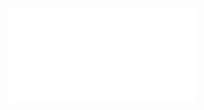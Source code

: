 <embed type="video/webm" src="[video.mp4](https://youtu.be/aHB0db8aCqI)](https://youtu.be/NsltNeztmXQ)" >
